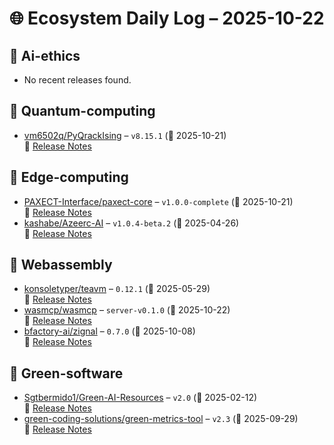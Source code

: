 # 🌐 Ecosystem Daily Log – 2025-10-22

## 🔹 Ai-ethics
- No recent releases found.

## 🔹 Quantum-computing
- [vm6502q/PyQrackIsing](https://github.com/vm6502q/PyQrackIsing/releases/tag/v8.15.1) – `v8.15.1` (📅 2025-10-21)  
  🔗 [Release Notes](https://github.com/vm6502q/PyQrackIsing/releases/tag/v8.15.1)

## 🔹 Edge-computing
- [PAXECT-Interface/paxect-core](https://github.com/PAXECT-Interface/paxect-core/releases/tag/v1.0.0-complete) – `v1.0.0-complete` (📅 2025-10-21)  
  🔗 [Release Notes](https://github.com/PAXECT-Interface/paxect-core/releases/tag/v1.0.0-complete)
- [kashabe/Azeerc-AI](https://github.com/kashabe/Azeerc-AI/releases/tag/v1.0.4-beta.2) – `v1.0.4-beta.2` (📅 2025-04-26)  
  🔗 [Release Notes](https://github.com/kashabe/Azeerc-AI/releases/tag/v1.0.4-beta.2)

## 🔹 Webassembly
- [konsoletyper/teavm](https://github.com/konsoletyper/teavm/releases/tag/0.12.1) – `0.12.1` (📅 2025-05-29)  
  🔗 [Release Notes](https://github.com/konsoletyper/teavm/releases/tag/0.12.1)
- [wasmcp/wasmcp](https://github.com/wasmcp/wasmcp/releases/tag/server-v0.1.0) – `server-v0.1.0` (📅 2025-10-22)  
  🔗 [Release Notes](https://github.com/wasmcp/wasmcp/releases/tag/server-v0.1.0)
- [bfactory-ai/zignal](https://github.com/bfactory-ai/zignal/releases/tag/0.7.0) – `0.7.0` (📅 2025-10-08)  
  🔗 [Release Notes](https://github.com/bfactory-ai/zignal/releases/tag/0.7.0)

## 🔹 Green-software
- [Sgtbermido1/Green-AI-Resources](https://github.com/Sgtbermido1/Green-AI-Resources/releases/tag/v2.0) – `v2.0` (📅 2025-02-12)  
  🔗 [Release Notes](https://github.com/Sgtbermido1/Green-AI-Resources/releases/tag/v2.0)
- [green-coding-solutions/green-metrics-tool](https://github.com/green-coding-solutions/green-metrics-tool/releases/tag/v2.3) – `v2.3` (📅 2025-09-29)  
  🔗 [Release Notes](https://github.com/green-coding-solutions/green-metrics-tool/releases/tag/v2.3)